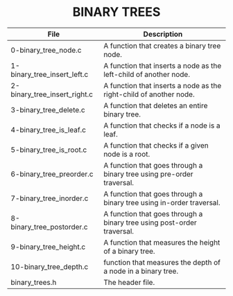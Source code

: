 <h1 align="center">BINARY TREES</h1>


|File|Description|
|---|---|
|0-binary_tree_node.c|A function that creates a binary tree node.|
|1-binary_tree_insert_left.c|A function that inserts a node as the left-child of another node.|
|2-binary_tree_insert_right.c|A function that inserts a node as the right-child of another node.|
|3-binary_tree_delete.c|A function that deletes an entire binary tree.|
|4-binary_tree_is_leaf.c|A function that checks if a node is a leaf.|
|5-binary_tree_is_root.c|A function that checks if a given node is a root.|
|6-binary_tree_preorder.c|A function that goes through a binary tree using pre-order traversal.|
|7-binary_tree_inorder.c|A function that goes through a binary tree using in-order traversal.|
|8-binary_tree_postorder.c|A function that goes through a binary tree using post-order traversal.|
|9-binary_tree_height.c|A function that measures the height of a binary tree.|
|10-binary_tree_depth.c|function that measures the depth of a node in a binary tree.|
|binary_trees.h|The header file.|